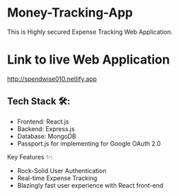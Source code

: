 # Money-Tracking-App
This is Highly secured Expense Tracking Web Application.

# Link to live Web Application
http://spendwise010.netlify.app

## Tech Stack 🛠️:
- Frontend: React.js
- Backend: Express.js
- Database: MongoDB
- Passport.js for implementing for Google OAuth 2.0

Key Features ✨:
- Rock-Solid User Authentication
- Real-time Expense Tracking
- Blazingly fast user experience with React front-end
